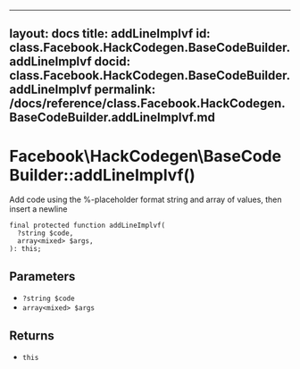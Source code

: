 
***

layout: docs
title: addLineImplvf
id: class.Facebook.HackCodegen.BaseCodeBuilder.addLineImplvf
docid: class.Facebook.HackCodegen.BaseCodeBuilder.addLineImplvf
permalink: /docs/reference/class.Facebook.HackCodegen.BaseCodeBuilder.addLineImplvf.md
---







# Facebook\\HackCodegen\\BaseCodeBuilder::addLineImplvf()




Add code using the %-placeholder format string and array of values, then
insert a newline




``` Hack
final protected function addLineImplvf(
  ?string $code,
  array<mixed> $args,
): this;
```




## Parameters




* ` ?string $code `
* ` array<mixed> $args `




## Returns




- ` this `